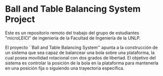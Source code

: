# Ball and Table Balancing System Project

Este es un repositorio remoto del trabajo del grupo de estudiantes "microLEICI" de ingenieria de la Facultad de Ingeniería de la UNLP.

El proyecto ``Ball and Table Balancing System'' apunta a la construcción de un sistema que sea capaz de balancear una bola sobre una plataforma, la cual posea movilidad rotacional con dos grados de libertad. El objetivo del sistema es controlar la posición de la bola en la plataforma para mantenerla en una posición fija o siguiendo una trayectoria específica.
